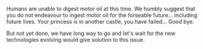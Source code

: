 Humans are unable to digest motor oil at this time.
We humbly suggest that you do not endeavour to ingest motor oil for the forseable future... including future lives.
Your princess is in another castle, you have failed... Good bye.

But not yet done, we have long way to go and let's wait for the new technologies evolving would give solution to this issue.
